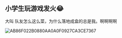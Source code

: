 ## 小学生玩游戏发火😂

大叫 队友怎么这么菜，为什么落地成盒的总是我。啊啊啊啊

![AB86F022B0880AA0A0F0927CA3CE7367](https://user-images.githubusercontent.com/87523560/129895847-040697e1-6ddc-4f19-af34-209284e47007.gif)
